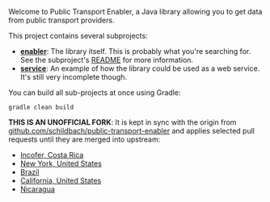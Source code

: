 Welcome to Public Transport Enabler, a Java library allowing you to get data from public transport providers.

This project contains several subprojects:

 * [__enabler__](enabler):
     The library itself. This is probably what you're searching for. See the subproject's [README](enabler/README.md) for more information.
 * [__service__](service):
     An example of how the library could be used as a web service. It's still very incomplete though.

You can build all sub-projects at once using Gradle:

`gradle clean build`

**THIS IS AN UNOFFICIAL FORK**: It is kept in sync with the origin from
[github.com/schildbach/public-transport-enabler](https://github.com/schildbach/public-transport-enabler) and applies selected pull requests until they are merged into upstream:

* [Incofer, Costa Rica](https://github.com/schildbach/public-transport-enabler/pull/146)
* [New York, United States](https://github.com/schildbach/public-transport-enabler/pull/97)
* [Brazil](https://github.com/schildbach/public-transport-enabler/pull/179)
* [California, United States](https://github.com/schildbach/public-transport-enabler/pull/164)
* [Nicaragua](https://github.com/schildbach/public-transport-enabler/pull/181)
